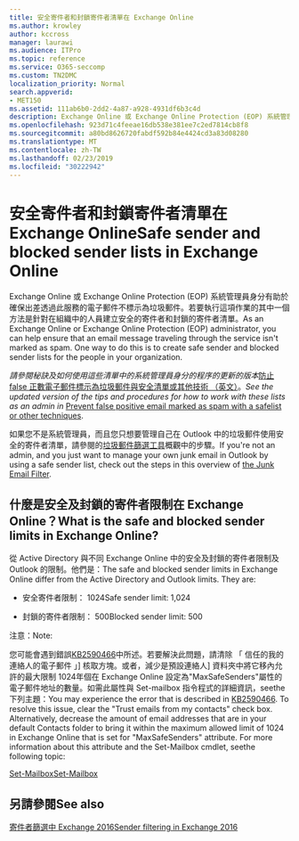 ```yaml
---
title: 安全寄件者和封鎖寄件者清單在 Exchange Online
ms.author: krowley
author: kccross
manager: laurawi
ms.audience: ITPro
ms.topic: reference
ms.service: O365-seccomp
ms.custom: TN2DMC
localization_priority: Normal
search.appverid:
- MET150
ms.assetid: 111ab6b0-2dd2-4a87-a928-4931df6b3c4d
description: Exchange Online 或 Exchange Online Protection (EOP) 系統管理員身分有助於確保出差透過此服務的電子郵件不標示為垃圾郵件。若要執行這項作業的其中一個方法是針對在組織中的人員建立安全的寄件者和封鎖的寄件者清單。
ms.openlocfilehash: 923d71c4feeae16db538e381ee7c2ed7814cb8f8
ms.sourcegitcommit: a80bd8626720fabdf592b84e4424cd3a83d08280
ms.translationtype: MT
ms.contentlocale: zh-TW
ms.lasthandoff: 02/23/2019
ms.locfileid: "30222942"
---
```

# <a name="safe-sender-and-blocked-sender-lists-in-exchange-online"></a><span data-ttu-id="25b6b-104">安全寄件者和封鎖寄件者清單在 Exchange Online</span><span class="sxs-lookup"><span data-stu-id="25b6b-104">Safe sender and blocked sender lists in Exchange Online</span></span>

<span data-ttu-id="25b6b-p102">Exchange Online 或 Exchange Online Protection (EOP) 系統管理員身分有助於確保出差透過此服務的電子郵件不標示為垃圾郵件。若要執行這項作業的其中一個方法是針對在組織中的人員建立安全的寄件者和封鎖的寄件者清單。</span><span class="sxs-lookup"><span data-stu-id="25b6b-p102">As an Exchange Online or Exchange Online Protection (EOP) administrator, you can help ensure that an email message traveling through the service isn't marked as spam. One way to do this is to create safe sender and blocked sender lists for the people in your organization.</span></span> 
  
 <span data-ttu-id="25b6b-107">*請參閱秘訣及如何使用這些清單中的系統管理員身分的程序的更新的版本*[防止 false 正數電子郵件標示為垃圾郵件與安全清單或其他技術 （英文）](https://go.microsoft.com/fwlink/p/?LinkID=534224)。</span><span class="sxs-lookup"><span data-stu-id="25b6b-107">*See the updated version of the tips and procedures for how to work with these lists as an admin in* [Prevent false positive email marked as spam with a safelist or other techniques](https://go.microsoft.com/fwlink/p/?LinkID=534224).</span></span> 
  
<span data-ttu-id="25b6b-108">如果您不是系統管理員，而且您只想要管理自己在 Outlook 中的垃圾郵件使用安全的寄件者清單，請參閱的[垃圾郵件篩選工具](https://go.microsoft.com/fwlink/?LinkId=817222)概觀中的步驟。</span><span class="sxs-lookup"><span data-stu-id="25b6b-108">If you're not an admin, and you just want to manage your own junk email in Outlook by using a safe sender list, check out the steps in this overview of [the Junk Email Filter](https://go.microsoft.com/fwlink/?LinkId=817222).</span></span> 
  
## <a name="what-is-the-safe-and-blocked-sender-limits-in-exchange-online"></a><span data-ttu-id="25b6b-109">什麼是安全及封鎖的寄件者限制在 Exchange Online？</span><span class="sxs-lookup"><span data-stu-id="25b6b-109">What is the safe and blocked sender limits in Exchange Online?</span></span>

<span data-ttu-id="25b6b-p103">從 Active Directory 與不同 Exchange Online 中的安全及封鎖的寄件者限制及 Outlook 的限制。他們是：</span><span class="sxs-lookup"><span data-stu-id="25b6b-p103">The safe and blocked sender limits in Exchange Online differ from the Active Directory and Outlook limits. They are:</span></span>
  
- <span data-ttu-id="25b6b-112">安全寄件者限制： 1024</span><span class="sxs-lookup"><span data-stu-id="25b6b-112">Safe sender limit: 1,024</span></span>
    
- <span data-ttu-id="25b6b-113">封鎖的寄件者限制： 500</span><span class="sxs-lookup"><span data-stu-id="25b6b-113">Blocked sender limit: 500</span></span>
    
<span data-ttu-id="25b6b-114">注意：</span><span class="sxs-lookup"><span data-stu-id="25b6b-114">Note:</span></span>
  
<span data-ttu-id="25b6b-p104">您可能會遇到錯誤[KB2590466](https://support.microsoft.com/help/2590466/you-receive-the-error-junk-e-mail-validation-error-in-outlook-web-app)中所述。若要解決此問題，請清除 「 信任的我的連絡人的電子郵件 」] 核取方塊。或者，減少是預設連絡人] 資料夾中將它移內允許的最大限制 1024年個在 Exchange Online 設定為"MaxSafeSenders"屬性的電子郵件地址的數量。如需此屬性與 Set-mailbox 指令程式的詳細資訊，seethe 下列主題：</span><span class="sxs-lookup"><span data-stu-id="25b6b-p104">You may experience the error that is described in [KB2590466](https://support.microsoft.com/help/2590466/you-receive-the-error-junk-e-mail-validation-error-in-outlook-web-app). To resolve this issue, clear the "Trust emails from my contacts" check box. Alternatively, decrease the amount of email addresses that are in your default Contacts folder to bring it within the maximum allowed limit of 1024 in Exchange Online that is set for "MaxSafeSenders" attribute. For more information about this attribute and the Set-Mailbox cmdlet, seethe following topic:</span></span>
  
[<span data-ttu-id="25b6b-119">Set-Mailbox</span><span class="sxs-lookup"><span data-stu-id="25b6b-119">Set-Mailbox</span></span>](https://docs.microsoft.com/powershell/module/exchange/mailboxes/Set-Mailbox)
  
## <a name="see-also"></a><span data-ttu-id="25b6b-120">另請參閱</span><span class="sxs-lookup"><span data-stu-id="25b6b-120">See also</span></span>

[<span data-ttu-id="25b6b-121">寄件者篩選中 Exchange 2016</span><span class="sxs-lookup"><span data-stu-id="25b6b-121">Sender filtering in Exchange 2016</span></span>](http://technet.microsoft.com/library/b833f864-ff10-46a0-a653-28fb9ba30896.aspx)

